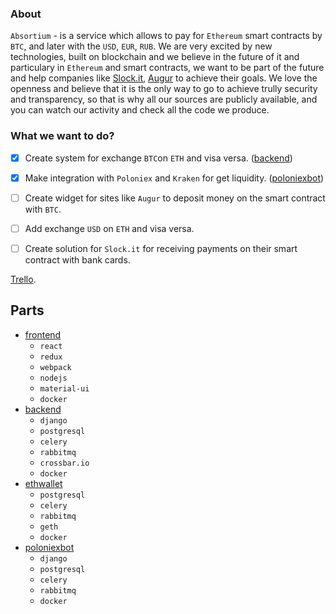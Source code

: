### About
`Absortium` - is a service which allows to pay for `Ethereum` smart contracts by `BTC`, and later with the `USD`, `EUR`, `RUB`. We are very excited by new technologies, built on blockchain and we believe in the future of it and particulary in `Ethereum` and smart contracts, we want to be part of the future and help companies like [Slock.it](https://slock.it/), [Augur](https://www.augur.net/) to achieve their goals. We love the openness and believe that it is the only way to go to achieve trully security and transparency, so that is why all our sources are publicly available, and you can watch our activity and check all the code we produce.

### What we want to do?
- [x] Create system for exchange `BTC`on `ETH` and visa versa. ([backend](https://github.com/absortium/backend))
- [x] Make integration with `Poloniex` and `Kraken` for get liquidity. ([poloniexbot](https://github.com/absortium/poloniexbot))
- [ ] Create widget for sites like `Augur` to deposit money on the smart contract with `BTC`.
- [ ] Add exchange `USD` on `ETH` and visa versa.
- [ ] Create solution for `Slock.it` for receiving payments on their smart contract with bank cards.


[Trello](https://trello.com/absortium).

## Parts
* [frontend](https://github.com/absortium/frontend)
    * `react`
    * `redux`
    * `webpack`
    * `nodejs`
    * `material-ui`
    * `docker`
* [backend](https://github.com/absortium/backend)
    * `django`
    * `postgresql`
    * `celery`
    * `rabbitmq`
    * `crossbar.io`
    * `docker`
* [ethwallet](https://github.com/absortium/ethwallet)
    * `postgresql`
    * `celery`
    * `rabbitmq`
    * `geth`
    * `docker`
* [poloniexbot](https://github.com/absortium/poloniexbot)
    * `django`
    * `postgresql`
    * `celery`
    * `rabbitmq`
    * `docker`
